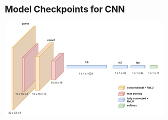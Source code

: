 # Model Checkpoints for CNN
![Model Architecture](https://github.com/wmkthi/Tensorflow/blob/main/Image%20classification%20with%20SVHN%20Dataset/CNN_architecture.png)

